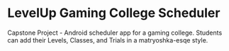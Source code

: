 # LevelUp Gaming College Scheduler
Capstone Project - Android scheduler app for a gaming college.
Students can add their Levels, Classes, and Trials in a matryoshka-esqe style. 




